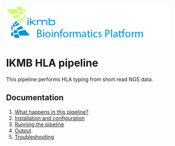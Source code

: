 ![](images/ikmb_bfx_logo.png)

# IKMB HLA pipeline

This pipeline performs HLA typing from short read NGS data. 

## Documentation 

1. [What happens in this pipeline?](docs/pipeline.md)
2. [Installation and configuration](docs/installation.md)
3. [Running the pipeline](docs/usage.md)
4. [Output](docs/output.md)
5. [Troubleshooting](docs/troubleshooting.md)

